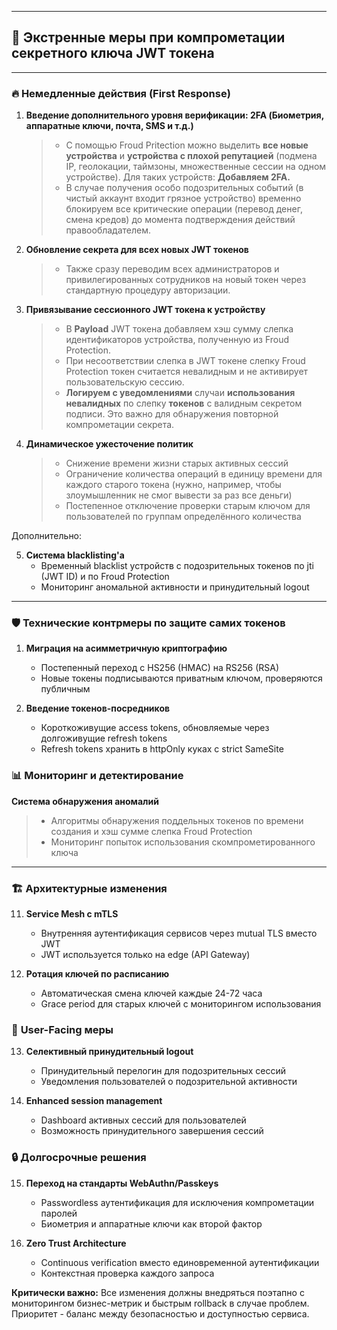 
---

## 🚨 Экстренные меры при компрометации секретного ключа JWT токена

---

### 🔥 **Немедленные действия (First Response)**

1. **Введение дополнительного уровня верификации: 2FA (Биометрия, аппаратные ключи, почта, SMS и т.д.)**
   
   > - С помощью Froud Pritection можно выделить **все новые устройства** и **устройства с плохой репутацией** (подмена IP, геолокации, таймзоны, множественные сессии на одном устройстве). Для таких устройств: **Добавляем 2FA.**
   > - В случае получения особо подозрительных событий (в чистый аккаунт входит грязное устройство) временно блокируем все критические операции (перевод денег, смена кредов) до момента подтверждения действий правообладателем.

2. **Обновление секрета для всех новых JWT токенов**
    > - Также сразу переводим всех администраторов и привилегированных сотрудников на новый токен через стандартную процедуру авторизации.
3. **Привязывание сессионного JWT токена к устройству**
   
   > -  В **Payload** JWT токена добавляем хэш сумму слепка идентификаторов устройства, полученную из Froud Protection. 
   > - При несоответствии слепка в JWT токене слепку Froud Protection токен считается невалидным и не активирует пользовательскую сессию.
   > - **Логируем с уведомлениями** случаи **использования невалидных** по слепку **токенов** с валидным секретом подписи. Это важно для обнаружения повторной компрометации секрета. 

4. **Динамическое ужесточение политик**
   
   > - Снижение времени жизни старых активных сессий
   > - Ограничение количества операций в единицу времени для каждого старого токена (нужно, например, чтобы злоумышленник не смог вывести за раз все деньги)
   > - Постепенное отключение проверки старым ключом для пользователей по группам определённого количества

Дополнительно: 

5. **Система blacklisting'а**
    - Временный blacklist устройств с подозрительных токенов по jti (JWT ID) и по Froud Protection
    - Мониторинг аномальной активности и принудительный logout

---

### 🛡️ **Технические контрмеры по защите самих токенов**

1. **Миграция на асимметричную криптографию**
    - Постепенный переход с HS256 (HMAC) на RS256 (RSA)
    - Новые токены подписываются приватным ключом, проверяются публичным

2. **Введение токенов-посредников**
    - Короткоживущие access tokens, обновляемые через долгоживущие refresh tokens
    - Refresh tokens хранить в httpOnly куках с strict SameSite


### 📊 **Мониторинг и детектирование**

**Система обнаружения аномалий**
>- Алгоритмы обнаружения поддельных токенов по времени создания и хэш сумме слепка Froud Protection
>- Мониторинг попыток использования скомпрометированного ключа

---


### 🏗️ **Архитектурные изменения**

11. **Service Mesh с mTLS**
    
    - Внутренняя аутентификация сервисов через mutual TLS вместо JWT
    - JWT используется только на edge (API Gateway)

12. **Ротация ключей по расписанию**
    
    - Автоматическая смена ключей каждые 24-72 часа
    - Grace period для старых ключей с мониторингом использования


### 👥 **User-Facing меры**

13. **Селективный принудительный logout**
    
    - Принудительный перелогин для подозрительных сессий
    - Уведомления пользователей о подозрительной активности

14. **Enhanced session management**
    
    - Dashboard активных сессий для пользователей
    - Возможность принудительного завершения сессий


### 🔒 **Долгосрочные решения**

15. **Переход на стандарты WebAuthn/Passkeys**
    
    - Passwordless аутентификация для исключения компрометации паролей
    - Биометрия и аппаратные ключи как второй фактор

16. **Zero Trust Architecture**
    
    - Continuous verification вместо единовременной аутентификации
    - Контекстная проверка каждого запроса


**Критически важно:** Все изменения должны внедряться поэтапно с мониторингом бизнес-метрик и быстрым rollback в случае проблем. Приоритет - баланс между безопасностью и доступностью сервиса.
